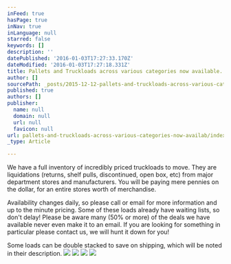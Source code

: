 ```yaml
---
inFeed: true
hasPage: true
inNav: true
inLanguage: null
starred: false
keywords: []
description: ''
datePublished: '2016-01-03T17:27:33.170Z'
dateModified: '2016-01-03T17:27:18.331Z'
title: Pallets and Truckloads across various categories now available.
author: []
sourcePath: _posts/2015-12-12-pallets-and-truckloads-across-various-categories-now-availab.md
published: true
authors: []
publisher:
  name: null
  domain: null
  url: null
  favicon: null
url: pallets-and-truckloads-across-various-categories-now-availab/index.html
_type: Article

---
```

We have a full inventory of incredibly priced truckloads to move.  They are liquidations (returns, shelf pulls, discontinued, open box, etc) from major department stores and manufacturers.  You will be paying mere pennies on the dollar, for an entire stores worth of merchandise.

Availability changes daily, so please call or email for more information and up to the minute pricing.  Some of these loads already have waiting lists, so don't delay!  Please be aware many (50% or more) of the deals we have available never even make it to an email.  If you are looking for something in particular please contact us, we will hunt it down for you!

Some loads can be double stacked to save on shipping, which will be noted in their description.
![](https://the-grid-user-content.s3-us-west-2.amazonaws.com/e87bca4c-4218-4d2a-a522-20f2d2732ffe.jpg)
![](https://the-grid-user-content.s3-us-west-2.amazonaws.com/393a0a24-abca-4387-ae82-1b0b9b7c389a.jpg)
![](https://s3-us-west-2.amazonaws.com/the-grid-img/p/a30f7d36a6eb47c70af79ca51c984309c418f833.jpg)
![](https://the-grid-user-content.s3-us-west-2.amazonaws.com/d54c331c-a7ae-466d-9612-a60f36ae130c.jpg)